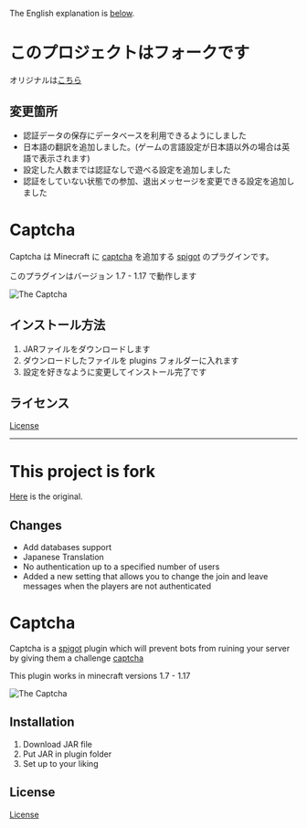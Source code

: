 The English explanation is [below](#this-project-is-fork).

# このプロジェクトはフォークです

オリジナルは[こちら](https://github.com/InstantlyMoist/Captcha)

## 変更箇所

- 認証データの保存にデータベースを利用できるようにしました
- 日本語の翻訳を追加しました。(ゲームの言語設定が日本語以外の場合は英語で表示されます)
- 設定した人数までは認証なしで遊べる設定を追加しました
- 認証をしていない状態での参加、退出メッセージを変更できる設定を追加しました

# Captcha

Captcha は Minecraft に [captcha](https://nl.wikipedia.org/wiki/Captcha) を追加する [spigot](https://www.spigotmc.org/) のプラグインです。

このプラグインはバージョン 1.7 - 1.17 で動作します

![The Captcha](https://i.imgur.com/eYiqHuQ.png)

## インストール方法

1. JARファイルをダウンロードします
2. ダウンロードしたファイルを plugins フォルダーに入れます
3. 設定を好きなように変更してインストール完了です

## ライセンス
[License](https://github.com/InstantlyMoist/Captcha/blob/master/LICENSE)

***

# This project is fork

[Here](https://github.com/InstantlyMoist/Captcha) is the original.

## Changes

- Add databases support
- Japanese Translation
- No authentication up to a specified number of users
- Added a new setting that allows you to change the join and leave messages when the players are not authenticated

# Captcha

Captcha is a [spigot](https://www.spigotmc.org/) plugin which will prevent bots from ruining your server by giving them a challenge [captcha](https://nl.wikipedia.org/wiki/Captcha)

This plugin works in minecraft versions 1.7 - 1.17

![The Captcha](https://i.imgur.com/eYiqHuQ.png)

## Installation

1. Download JAR file
2. Put JAR in plugin folder
3. Set up to your liking

## License
[License](https://github.com/InstantlyMoist/Captcha/blob/master/LICENSE)
